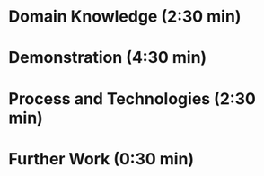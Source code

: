 # Domain Knowledge (2:30 min)

# Demonstration (4:30 min)

# Process and Technologies (2:30 min)

# Further Work (0:30 min)
